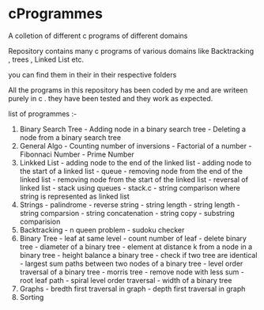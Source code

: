 # cProgrammes
A colletion of different c programs of different domains

Repository contains many c programs of various domains like Backtracking , trees , Linked List etc.

you can find them in their in their respective folders

All the programs in this repository has been coded by me and are writeen purely in c .
they have been tested and they work as expected.


list of programmes :-
1. Binary Search Tree
        - Adding node in a binary search tree
        - Deleting a node from a binary search tree
2. General Algo
        - Counting number of inversions
        - Factorial of a number
        - Fibonnaci Number
        - Prime Number
3. Linkked List
        - adding node to the end of the linked list
        - adding node to the start of a linked list
        - queue
        - removing node from the end of the linked list
        - removing node from the start of the linked list
        - reversal of linked list
        - stack using queues
        - stack.c
        - string comparison where string is represented as linked list
4. Strings
        - palindrome
        - reverse string
        - string length
        - string length
        - string comparsion
        - string concatenation
        - string copy
        - substring comparision
5. Backtracking
        - n queen problem
        - sudoku checker
6. Binary Tree
        - leaf at same level
        - count number of leaf
        - delete binary tree
        - diameter of a binary tree
        - element at distance k from a node in a binary tree
        - height balance a binary tree
        - check if two tree are identical
        - largest sum paths between two nodes of a binary tree
        - level order traversal of a binary tree
        - morris tree
        - remove node with less sum
        - root leaf path
        - spiral level order traversal
        - width of a binary tree
7. Graphs 
        - bredth first traversal in graph
        - depth first traversal in graph
8. Sorting
